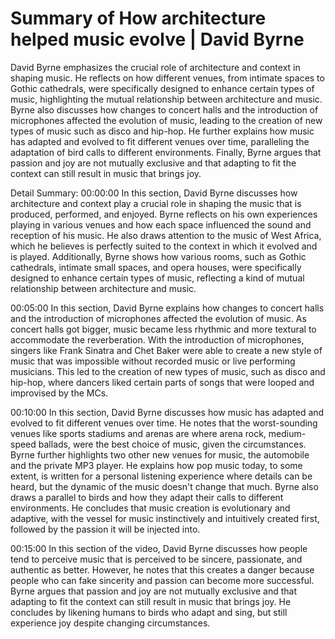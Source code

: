 # Summary of How architecture helped music evolve | David Byrne

David Byrne emphasizes the crucial role of architecture and context in shaping music. He reflects on how different venues, from intimate spaces to Gothic cathedrals, were specifically designed to enhance certain types of music, highlighting the mutual relationship between architecture and music. Byrne also discusses how changes to concert halls and the introduction of microphones affected the evolution of music, leading to the creation of new types of music such as disco and hip-hop. He further explains how music has adapted and evolved to fit different venues over time, paralleling the adaptation of bird calls to different environments. Finally, Byrne argues that passion and joy are not mutually exclusive and that adapting to fit the context can still result in music that brings joy.

Detail Summary: 
00:00:00
In this section, David Byrne discusses how architecture and context play a crucial role in shaping the music that is produced, performed, and enjoyed. Byrne reflects on his own experiences playing in various venues and how each space influenced the sound and reception of his music. He also draws attention to the music of West Africa, which he believes is perfectly suited to the context in which it evolved and is played. Additionally, Byrne shows how various rooms, such as Gothic cathedrals, intimate small spaces, and opera houses, were specifically designed to enhance certain types of music, reflecting a kind of mutual relationship between architecture and music.

00:05:00
In this section, David Byrne explains how changes to concert halls and the introduction of microphones affected the evolution of music. As concert halls got bigger, music became less rhythmic and more textural to accommodate the reverberation. With the introduction of microphones, singers like Frank Sinatra and Chet Baker were able to create a new style of music that was impossible without recorded music or live performing musicians. This led to the creation of new types of music, such as disco and hip-hop, where dancers liked certain parts of songs that were looped and improvised by the MCs.

00:10:00
In this section, David Byrne discusses how music has adapted and evolved to fit different venues over time. He notes that the worst-sounding venues like sports stadiums and arenas are where arena rock, medium-speed ballads, were the best choice of music, given the circumstances. Byrne further highlights two other new venues for music, the automobile and the private MP3 player. He explains how pop music today, to some extent, is written for a personal listening experience where details can be heard, but the dynamic of the music doesn't change that much. Byrne also draws a parallel to birds and how they adapt their calls to different environments. He concludes that music creation is evolutionary and adaptive, with the vessel for music instinctively and intuitively created first, followed by the passion it will be injected into.

00:15:00
In this section of the video, David Byrne discusses how people tend to perceive music that is perceived to be sincere, passionate, and authentic as better. However, he notes that this creates a danger because people who can fake sincerity and passion can become more successful. Byrne argues that passion and joy are not mutually exclusive and that adapting to fit the context can still result in music that brings joy. He concludes by likening humans to birds who adapt and sing, but still experience joy despite changing circumstances.

